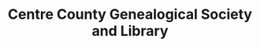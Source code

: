 ---
layout: repo
title: "Centre County Genealogical Society and Library"
id: 15303
permalink: repos/15303/
---